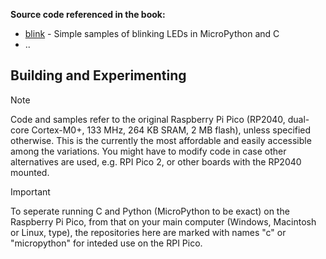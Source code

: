 
__Source code referenced in the book:__
* [blink](./blink/)     - Simple samples of blinking LEDs in MicroPython and C
* ..


## Building and Experimenting

> [!NOTE]
> Code and samples refer to the original Raspberry Pi Pico (RP2040, dual-core Cortex-M0+,
> 133 MHz, 264 KB SRAM, 2 MB flash), unless specified otherwise.
> This is the currently the most affordable and easily accessible among the variations.
> You might have to modify code in case other alternatives are used, e.g. RPI Pico 2, or
> other boards with the RP2040 mounted.

> [!IMPORTANT]
> To seperate running C and Python (MicroPython to be exact) on the Raspberry Pi Pico,
> from that on your main computer (Windows, Macintosh or Linux, type), the repositories
> here are marked with names "c" or "micropython" for inteded use on the RPI Pico.
